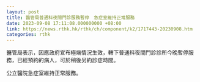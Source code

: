 ```yaml
---
layout: post
title: 醫管局普通科夜間門診服務暫停　急症室維持正常服務
date: 2023-09-08 17:11:08.000000000 +08:00
link: https://news.rthk.hk/rthk/ch/component/k2/1717443-20230908.htm
categories: rthk
---
```


醫管局表示，因應政府宣布極端情況生效，轄下普通科夜間門診診所今晚暫停服務，已經預約的病人，可於稍後另約診症時間。

公立醫院急症室維持正常服務。
